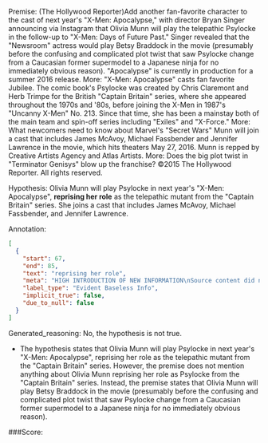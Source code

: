 
Premise:
(The Hollywood Reporter)Add another fan-favorite character to the cast of next year's "X-Men: Apocalypse," with director Bryan Singer announcing via Instagram that Olivia Munn will play the telepathic Psylocke in the follow-up to "X-Men: Days of Future Past." Singer revealed that the "Newsroom" actress would play Betsy Braddock in the movie (presumably before the confusing and complicated plot twist that saw Psylocke change from a Caucasian former supermodel to a Japanese ninja for no immediately obvious reason). "Apocalypse" is currently in production for a summer 2016 release. More: "X-Men: Apocalypse" casts fan favorite Jubilee. The comic book's Psylocke was created by Chris Claremont and Herb Trimpe for the British "Captain Britain" series, where she appeared throughout the 1970s and '80s, before joining the X-Men in 1987's "Uncanny X-Men" No. 213. Since that time, she has been a mainstay both of the main team and spin-off series including "Exiles" and "X-Force." More: What newcomers need to know about Marvel's "Secret Wars" Munn will join a cast that includes James McAvoy, Michael Fassbender and Jennifer Lawrence in the movie, which hits theaters May 27, 2016. Munn is repped by Creative Artists Agency and Atlas Artists. More: Does the big plot twist in "Terminator Genisys" blow up the franchise? ©2015 The Hollywood Reporter. All rights reserved.


Hypothesis:
Olivia Munn will play Psylocke in next year's "X-Men: Apocalypse", **reprising her role** as the telepathic mutant from the "Captain Britain" series. She joins a cast that includes James McAvoy, Michael Fassbender, and Jennifer Lawrence.

Annotation:
```json
[
  {
    "start": 67,
    "end": 85,
    "text": "reprising her role",
    "meta": "HIGH INTRODUCTION OF NEW INFORMATION\nSource content did not mentioned that Munn is reprising her role, only that she will play the telepathic Psylocke, and will join the original cast.",
    "label_type": "Evident Baseless Info",
    "implicit_true": false,
    "due_to_null": false
  }
]
```

Generated_reasoning:
No, the hypothesis is not true. 
- The hypothesis states that Olivia Munn will play Psylocke in next year's "X-Men: Apocalypse", reprising her role as the telepathic mutant from the "Captain Britain" series. However, the premise does not mention anything about Olivia Munn reprising her role as Psylocke from the "Captain Britain" series. Instead, the premise states that Olivia Munn will play Betsy Braddock in the movie (presumably before the confusing and complicated plot twist that saw Psylocke change from a Caucasian former supermodel to a Japanese ninja for no immediately obvious reason).

###Score:
